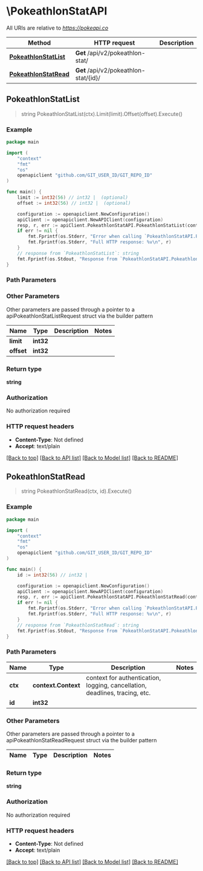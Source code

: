 # \PokeathlonStatAPI

All URIs are relative to *https://pokeapi.co*

Method | HTTP request | Description
------------- | ------------- | -------------
[**PokeathlonStatList**](PokeathlonStatAPI.md#PokeathlonStatList) | **Get** /api/v2/pokeathlon-stat/ | 
[**PokeathlonStatRead**](PokeathlonStatAPI.md#PokeathlonStatRead) | **Get** /api/v2/pokeathlon-stat/{id}/ | 



## PokeathlonStatList

> string PokeathlonStatList(ctx).Limit(limit).Offset(offset).Execute()



### Example

```go
package main

import (
	"context"
	"fmt"
	"os"
	openapiclient "github.com/GIT_USER_ID/GIT_REPO_ID"
)

func main() {
	limit := int32(56) // int32 |  (optional)
	offset := int32(56) // int32 |  (optional)

	configuration := openapiclient.NewConfiguration()
	apiClient := openapiclient.NewAPIClient(configuration)
	resp, r, err := apiClient.PokeathlonStatAPI.PokeathlonStatList(context.Background()).Limit(limit).Offset(offset).Execute()
	if err != nil {
		fmt.Fprintf(os.Stderr, "Error when calling `PokeathlonStatAPI.PokeathlonStatList``: %v\n", err)
		fmt.Fprintf(os.Stderr, "Full HTTP response: %v\n", r)
	}
	// response from `PokeathlonStatList`: string
	fmt.Fprintf(os.Stdout, "Response from `PokeathlonStatAPI.PokeathlonStatList`: %v\n", resp)
}
```

### Path Parameters



### Other Parameters

Other parameters are passed through a pointer to a apiPokeathlonStatListRequest struct via the builder pattern


Name | Type | Description  | Notes
------------- | ------------- | ------------- | -------------
 **limit** | **int32** |  | 
 **offset** | **int32** |  | 

### Return type

**string**

### Authorization

No authorization required

### HTTP request headers

- **Content-Type**: Not defined
- **Accept**: text/plain

[[Back to top]](#) [[Back to API list]](../README.md#documentation-for-api-endpoints)
[[Back to Model list]](../README.md#documentation-for-models)
[[Back to README]](../README.md)


## PokeathlonStatRead

> string PokeathlonStatRead(ctx, id).Execute()



### Example

```go
package main

import (
	"context"
	"fmt"
	"os"
	openapiclient "github.com/GIT_USER_ID/GIT_REPO_ID"
)

func main() {
	id := int32(56) // int32 | 

	configuration := openapiclient.NewConfiguration()
	apiClient := openapiclient.NewAPIClient(configuration)
	resp, r, err := apiClient.PokeathlonStatAPI.PokeathlonStatRead(context.Background(), id).Execute()
	if err != nil {
		fmt.Fprintf(os.Stderr, "Error when calling `PokeathlonStatAPI.PokeathlonStatRead``: %v\n", err)
		fmt.Fprintf(os.Stderr, "Full HTTP response: %v\n", r)
	}
	// response from `PokeathlonStatRead`: string
	fmt.Fprintf(os.Stdout, "Response from `PokeathlonStatAPI.PokeathlonStatRead`: %v\n", resp)
}
```

### Path Parameters


Name | Type | Description  | Notes
------------- | ------------- | ------------- | -------------
**ctx** | **context.Context** | context for authentication, logging, cancellation, deadlines, tracing, etc.
**id** | **int32** |  | 

### Other Parameters

Other parameters are passed through a pointer to a apiPokeathlonStatReadRequest struct via the builder pattern


Name | Type | Description  | Notes
------------- | ------------- | ------------- | -------------


### Return type

**string**

### Authorization

No authorization required

### HTTP request headers

- **Content-Type**: Not defined
- **Accept**: text/plain

[[Back to top]](#) [[Back to API list]](../README.md#documentation-for-api-endpoints)
[[Back to Model list]](../README.md#documentation-for-models)
[[Back to README]](../README.md)

